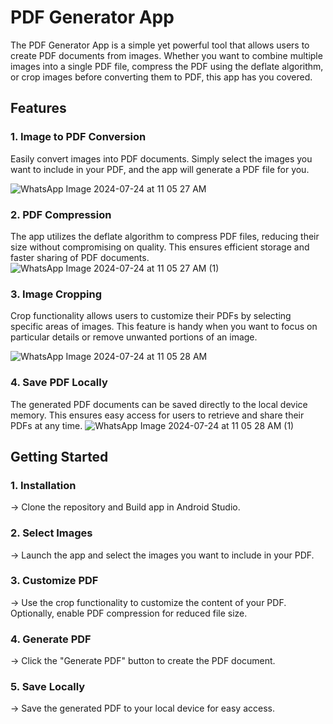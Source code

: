 # PDF Generator App
The PDF Generator App is a simple yet powerful tool that allows users to create PDF documents from images. Whether you want to combine multiple images into a single PDF file, compress the PDF using the deflate algorithm, or crop images before converting them to PDF, this app has you covered.
## Features
### 1. Image to PDF Conversion
Easily convert images into PDF documents. Simply select the images you want to include in your PDF, and the app will generate a PDF file for you.

![WhatsApp Image 2024-07-24 at 11 05 27 AM](https://github.com/user-attachments/assets/335a8a54-4b15-4ff6-beb2-4702262a1f38)

### 2. PDF Compression
The app utilizes the deflate algorithm to compress PDF files, reducing their size without compromising on quality. This ensures efficient storage and faster sharing of PDF documents.
![WhatsApp Image 2024-07-24 at 11 05 27 AM (1)](https://github.com/user-attachments/assets/3c4bbaf2-6786-4d75-9e91-72dbe9379ede)


### 3. Image Cropping
Crop functionality allows users to customize their PDFs by selecting specific areas of images. This feature is handy when you want to focus on particular details or remove unwanted portions of an image.

![WhatsApp Image 2024-07-24 at 11 05 28 AM](https://github.com/user-attachments/assets/1302e3a1-3cf8-42b8-a344-f13e44bda520)

### 4. Save PDF Locally
The generated PDF documents can be saved directly to the local device memory. This ensures easy access for users to retrieve and share their PDFs at any time.
![WhatsApp Image 2024-07-24 at 11 05 28 AM (1)](https://github.com/user-attachments/assets/1f18e80d-bdd5-4d51-8d64-7a77053c68fe)

## Getting Started

### 1. Installation

-> Clone the repository and Build app in Android Studio.

### 2. Select Images
-> Launch the app and select the images you want to include in your PDF.


### 3. Customize PDF
-> Use the crop functionality to customize the content of your PDF. Optionally, enable PDF compression for reduced file size.


### 4. Generate PDF
-> Click the "Generate PDF" button to create the PDF document.

### 5. Save Locally
-> Save the generated PDF to your local device for easy access.








